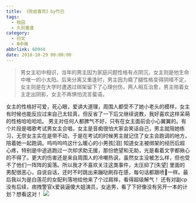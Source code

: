 ```yaml
---
title: 《败给喜欢》by竹已
tags:
  - 校园
  - 久别重逢
category:
  - 扫文
  - Ⅲ中推
abbrlink: 60944
date: 2018-10-29 00:00:00
---
```

<meta name="referrer" content="no-referrer" />

> 男女主初中相识，当年的男主因为家庭问题性格有点阴沉，女主则是他生命中唯一的小太阳。后来分离又重逢时，男主因为瘸了腿性格变得阴晴不定，女主则是在大学时遭遇过绑架留下了心理创伤，两人相互治愈，男主陪着女主走出阴影，女主不再惧怕流言蜚语。

<!-- more -->

女主的性格好可爱，死心眼，爱讲大道理，周围人都受不了她小老头的模样，女主有时候也能反应过来自己太较真，但反省了一下后又继续说教，我好喜欢这样呆萌的性格哈哈哈哈。
男主对任何人都脾气不好，只有在女主面前会小心翼翼的。有个片段是唱歌考试男女主合唱，女主是音痴很怕大家会笑话自己，男主就陪她练习，无奈女主实在是带不动，于是在考试的时候男主就记住了女主会跑调的地方，陪着她一起跑调。呜呜呜呜这什么暖心的小男孩[泪]
知道女主被绑架的经历后超心疼，特别是中途逃跑过一次却求助无援，那份绝望和无助，光是看着文字都揪心的不得了。更大的伤害还是来自周围人的冷嘲热讽，虽然女主没被怎么样，但也受不了他们一阵阵的奚落。所以我才不喜欢关注这类事件，太压抑了[失望]
里面的男配很恶心，自说自话，还时不时跳出来蹦哒刷存在感，每句话都跟喷💩一样。最后我以为是白莲花的女配利落地给他来了个过肩摔，看得超级解气！
还有对副cp没有后续，痞拽警官x爱装逼傻大姐演员，女追男，看了下好像没有另开一本的计划？想看这对！
![](https://wx1.sinaimg.cn/mw690/0069kFhhgy1fwog1fuqehj30yi1pcqv5.jpg)
